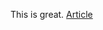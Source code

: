 This is great.
[Article](https://medium.com/@dickeyxxx/best-practices-for-building-angular-js-apps-266c1a4a6917)
